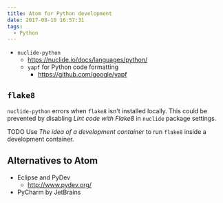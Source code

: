 ```yaml
---
title: Atom for Python development
date: 2017-08-10 16:57:31
tags:
  - Python
---
```


- `nuclide-python`
  - https://nuclide.io/docs/languages/python/
  - `yapf` for Python code formatting
    - https://github.com/google/yapf

## `flake8`

`nuclide-python` errors when `flake8` isn't installed locally. This could be prevented by disabling _Lint code with Flake8_ in `nuclide` package settings.

TODO Use _The idea of a development container_ to run `flake8` inside a development container.

## Alternatives to Atom

- Eclipse and PyDev
  - http://www.pydev.org/
- PyCharm by JetBrains
